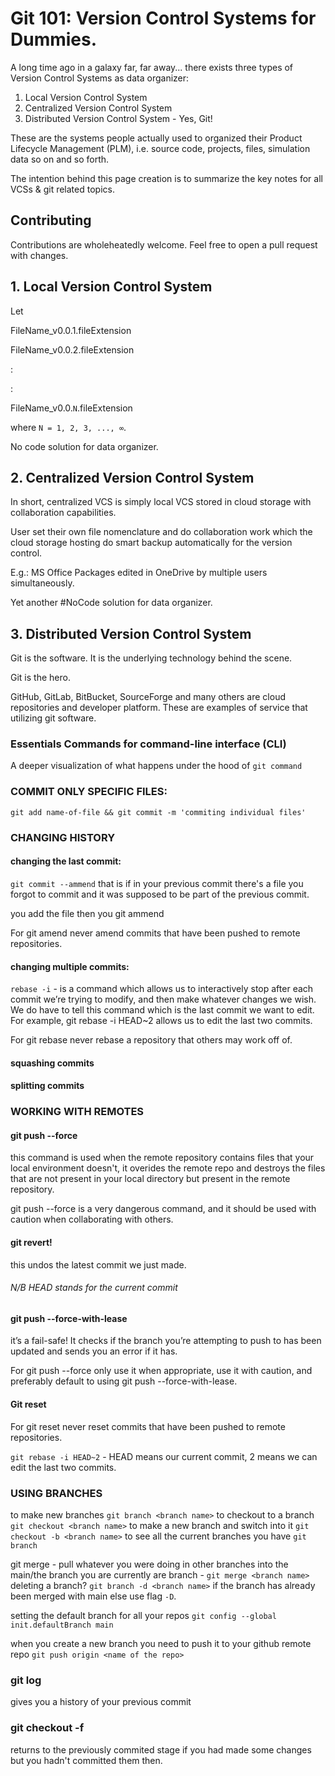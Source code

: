 # **Git 101: Version Control Systems for Dummies.**

A long time ago in a galaxy far, far away... there exists three types of Version Control Systems as data organizer:

1. Local Version Control System
2. Centralized Version Control System
3. Distributed Version Control System - Yes, Git!

These are the systems people actually used to organized their Product Lifecycle Management (PLM), i.e. source code, projects, files, simulation data so on and so forth.

The intention behind this page creation is to summarize the key notes for all VCSs & git related topics.


## **Contributing**

Contributions are wholeheatedly welcome. Feel free to open a pull request with changes.

## **1. Local Version Control System**

Let

FileName_v0.0.1.fileExtension

FileName_v0.0.2.fileExtension

:

:

FileName_v0.0.`N`.fileExtension

where `N = 1, 2, 3, ..., ∞`.

No code solution for data organizer.

## **2. Centralized Version Control System**

In short, centralized VCS is simply local VCS stored in cloud storage with collaboration capabilities.

User set their own file nomenclature and do collaboration work which the cloud storage hosting do smart backup automatically for the version control.

E.g.: MS Office Packages edited in OneDrive by multiple users simultaneously.

Yet another #NoCode solution for data organizer.

## **3. Distributed Version Control System**

Git is the software. It is the underlying technology behind the scene.

Git is the hero.

GitHub, GitLab, BitBucket, SourceForge and many others are cloud repositories and developer platform. These are examples of service that utilizing git software.

### **Essentials Commands for command-line interface (CLI)**

A deeper visualization of what happens under the hood of `git command`

### COMMIT ONLY SPECIFIC FILES:
`git add name-of-file && git commit -m 'commiting individual files'`

### CHANGING HISTORY
#### changing the last commit:
`git commit --ammend` that is if in your previous commit there's a file you forgot to commit and it was supposed to be part of the previous commit.

you add the file then you git ammend

For git amend never amend commits that have been pushed to remote repositories.

#### changing multiple commits:

`rebase -i` - is a command which allows us to interactively stop after each commit we’re trying to modify, and then make whatever changes we wish. We do have to tell this command which is the last commit we want to edit. For example, git rebase -i HEAD~2 allows us to edit the last two commits.

For git rebase never rebase a repository that others may work off of.

#### squashing commits
#### splitting commits

### WORKING WITH REMOTES
#### git push --force
this command is used when the remote repository contains files that your local environment doesn't, it overides the remote repo and destroys the files that are not present in your local directory but present in the remote repository.

git push --force is a very dangerous command, and it should be used with caution when collaborating with others.

#### git revert!
this undos the latest commit we just made.

###### N/B HEAD stands for the current commit

#### git push --force-with-lease
it’s a fail-safe! It checks if the branch you’re attempting to push to has been updated and sends you an error if it has.

For git push --force only use it when appropriate, use it with caution, and preferably default to using git push --force-with-lease.

#### Git reset
For git reset never reset commits that have been pushed to remote repositories.


`git rebase -i HEAD~2` - HEAD means our current commit, 2 means we can edit the last two commits.

### USING BRANCHES
to make new branches `git branch <branch name>`
to checkout to a branch `git checkout <branch name>`
to make a new branch and switch into it `git checkout -b <branch name>`
to see all the current branches you have `git branch`

git merge - pull whatever you were doing in other branches into the main/the branch you are currently are branch - `git merge <branch name>`
deleting a branch? `git branch -d <branch name>` if the branch has already been merged with main else use flag `-D`.

setting the default branch for all your repos `git config --global init.defaultBranch main`

when you create a new branch you need to push it to your github remote repo `git push origin <name of the repo>`

### git log

gives you a history of your previous commit

### git checkout -f

returns to the previously commited stage if you had made some changes but you hadn't committed them then.